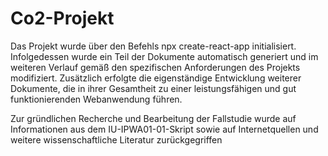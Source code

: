 # Co2-Projekt
Das Projekt wurde über den Befehls npx create-react-app initialisiert. Infolgedessen wurde ein Teil der Dokumente automatisch generiert und im weiteren Verlauf gemäß den spezifischen Anforderungen des Projekts modifiziert. Zusätzlich erfolgte die eigenständige Entwicklung weiterer Dokumente, die in ihrer Gesamtheit zu einer leistungsfähigen und gut funktionierenden Webanwendung führen.

Zur gründlichen Recherche und Bearbeitung der Fallstudie wurde auf Informationen aus dem IU-IPWA01-01-Skript sowie auf Internetquellen und weitere wissenschaftliche Literatur zurückgegriffen
